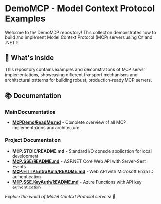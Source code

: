 # DemoMCP - Model Context Protocol Examples

Welcome to the DemoMCP repository! This collection demonstrates how to build and implement Model Context Protocol (MCP) servers using C# and .NET 9.

## 🚀 What's Inside

This repository contains examples and demonstrations of MCP server implementations, showcasing different transport mechanisms and architectural patterns for building robust, production-ready MCP servers.

## 📚 Documentation

### Main Documentation
- **[MCPDemo/ReadMe.md](./MCPDemo/ReadMe.md)** - Complete overview of all MCP implementations and architecture

### Project Documentation
- **[MCP.STDIO/README.md](./MCPDemo/MCP.STDIO/README.md)** - Standard I/O console application for local development
- **[MCP.SSE/README.md](./MCPDemo/MCP.SSE/README.md)** - ASP.NET Core Web API with Server-Sent Events
- **[MCP.HTTP.EntraAuth/README.md](./MCPDemo/MCP.HTTP.EntraAuth/README.md)** - Web API with Microsoft Entra ID authentication
- **[MCP.SSE.KeyAuth/README.md](./MCPDemo/MCP.SSE.KeyAuth/README.md)** - Azure Functions with API key authentication

*Explore the world of Model Context Protocol servers! 🚀*